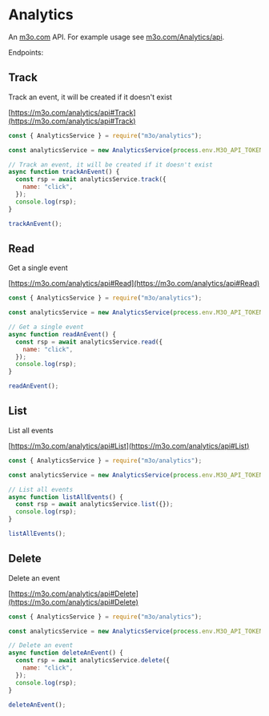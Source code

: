 # Analytics

An [m3o.com](https://m3o.com) API. For example usage see [m3o.com/Analytics/api](https://m3o.com/Analytics/api).

Endpoints:

## Track

Track an event, it will be created if it doesn't exist

[https://m3o.com/analytics/api#Track](https://m3o.com/analytics/api#Track)

```js
const { AnalyticsService } = require("m3o/analytics");

const analyticsService = new AnalyticsService(process.env.M3O_API_TOKEN);

// Track an event, it will be created if it doesn't exist
async function trackAnEvent() {
  const rsp = await analyticsService.track({
    name: "click",
  });
  console.log(rsp);
}

trackAnEvent();
```

## Read

Get a single event

[https://m3o.com/analytics/api#Read](https://m3o.com/analytics/api#Read)

```js
const { AnalyticsService } = require("m3o/analytics");

const analyticsService = new AnalyticsService(process.env.M3O_API_TOKEN);

// Get a single event
async function readAnEvent() {
  const rsp = await analyticsService.read({
    name: "click",
  });
  console.log(rsp);
}

readAnEvent();
```

## List

List all events

[https://m3o.com/analytics/api#List](https://m3o.com/analytics/api#List)

```js
const { AnalyticsService } = require("m3o/analytics");

const analyticsService = new AnalyticsService(process.env.M3O_API_TOKEN);

// List all events
async function listAllEvents() {
  const rsp = await analyticsService.list({});
  console.log(rsp);
}

listAllEvents();
```

## Delete

Delete an event

[https://m3o.com/analytics/api#Delete](https://m3o.com/analytics/api#Delete)

```js
const { AnalyticsService } = require("m3o/analytics");

const analyticsService = new AnalyticsService(process.env.M3O_API_TOKEN);

// Delete an event
async function deleteAnEvent() {
  const rsp = await analyticsService.delete({
    name: "click",
  });
  console.log(rsp);
}

deleteAnEvent();
```
